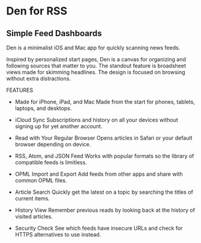 # Den for RSS

## Simple Feed Dashboards

Den is a minimalist iOS and Mac app for quickly scanning news feeds.

Inspired by personalized start pages, Den is a canvas for organizing and following sources that matter to you. The standout feature is broadsheet views made for skimming headlines. The design is focused on  browsing without extra distractions.

FEATURES

+ Made for iPhone, iPad, and Mac
Made from the start for phones, tablets, laptops, and desktops.

+ iCloud Sync
Subscriptions and history on all your devices without signing up for yet another account. 

+ Read with Your Regular Browser
Opens articles in Safari or your default browser depending on device.

+ RSS, Atom, and JSON Feed
Works with popular formats so the library of compatible feeds is limitless.

+ OPML Import and Export
Add feeds from other apps and share with common OPML files.

+ Article Search
Quickly get the latest on a topic by searching the titles of current items.

+ History View
Remember previous reads by looking back at the history of visited articles.

+ Security Check
See which feeds have insecure URLs and check for HTTPS alternatives to use instead.

